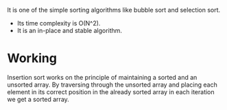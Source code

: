 It is one of the simple sorting algorithms like bubble sort and selection sort.
- Its time complexity is O(N^2).
- It is an in-place and stable algorithm.

# Working

Insertion sort works on the principle of maintaining a sorted and an unsorted array. By traversing through the unsorted array and placing each element in its correct position in the already sorted array in each iteration we get a sorted array.
